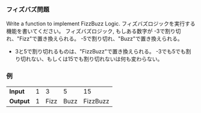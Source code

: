 ### フィズバズ問題

Write a function to implement FizzBuzz Logic.
フィズバズロジックを実行する機能を書いてください。
フィズバズロジック,
もしある数字が
-3で割り切れ、"Fizz"で置き換えられる。
-5で割り切れ、"Buzz"で置き換えられる。
- 3と5で割り切れるものは、"FizzBuzz"で置き換えられる。
-3でも5でも割り切れない、もしくは15でも割り切れないは何も変わらない。

### 例

<table>
  <tr>
    <td><b>Input</b></td>
    <td>1</td>
    <td>3</td>
    <td>5</td>
    <td>15</td>
  </tr>
  <tr>
    <td><b>Output</b></td>
    <td>1</td>
    <td>Fizz</td>
    <td>Buzz</td>
    <td>FizzBuzz</td>
  </tr>
</table>
